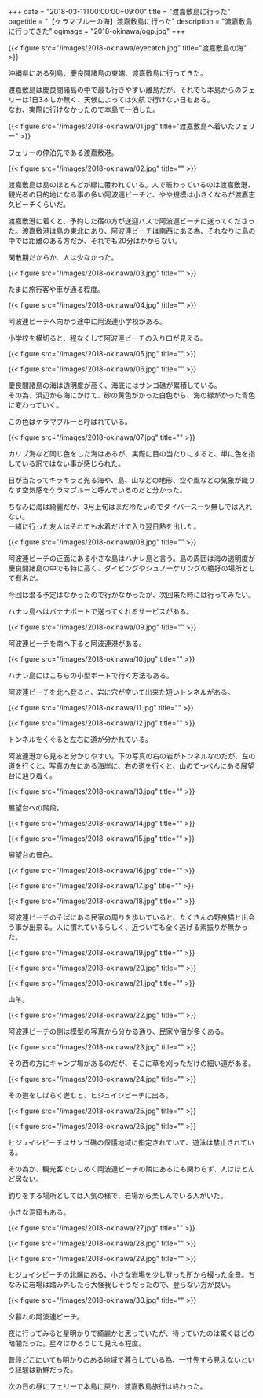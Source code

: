 +++
date = "2018-03-11T00:00:00+09:00"
title = "渡嘉敷島に行った"
pagetitle = "【ケラマブルーの海】渡嘉敷島に行った"
description = "渡嘉敷島に行ってきた"
ogimage = "2018-okinawa/ogp.jpg"
+++

{{< figure src="/images/2018-okinawa/eyecatch.jpg" title="渡嘉敷島の海" >}}

沖縄県にある列島、慶良間諸島の東端、渡嘉敷島に行ってきた。

渡嘉敷島は慶良間諸島の中で最も行きやすい離島だが、それでも本島からのフェリーは1日3本しか無く、天候によっては欠航で行けない日もある。  
なお、実際に行けなかったので本島で一泊した。

{{< figure src="/images/2018-okinawa/01.jpg" title="渡嘉敷島へ着いたフェリー" >}}

フェリーの停泊先である渡嘉敷港。

{{< figure src="/images/2018-okinawa/02.jpg" title="" >}}

渡嘉敷島は島のほとんどが緑に覆われている。人で賑わっているのは渡嘉敷港、観光者の目的地になる事の多い阿波連ビーチと、やや規模は小さくなるが渡嘉志久ビーチくらいだ。

渡嘉敷港に着くと、予約した宿の方が送迎バスで阿波連ビーチに送ってくださった。渡嘉敷港は島の東北にあり、阿波連ビーチは南西にある為、それなりに島の中では距離のある方だが、それでも20分はかからない。

閑散期だからか、人は少なかった。

{{< figure src="/images/2018-okinawa/03.jpg" title="" >}}

たまに旅行客や車が通る程度。

{{< figure src="/images/2018-okinawa/04.jpg" title="" >}}

阿波連ビーチへ向かう途中に阿波連小学校がある。

小学校を横切ると、程なくして阿波連ビーチの入り口が見える。

{{< figure src="/images/2018-okinawa/05.jpg" title="" >}}

{{< figure src="/images/2018-okinawa/06.jpg" title="" >}}

慶良間諸島の海は透明度が高く、海底にはサンゴ礁が累積している。  
その為、浜辺から海にかけて、砂の黄色がかった白色から、海の緑がかった青色に変わっていく。

この色はケラマブルーと呼ばれている。

{{< figure src="/images/2018-okinawa/07.jpg" title="" >}}

カリブ海など同じ色をした海はあるが、実際に目の当たりにすると、単に色を指している訳ではない事が感じられた。

日が当たってキラキラと光る海や、島、山などの地形、空や風などの気象が織りなす空気感をケラマブルーと呼んでいるのだと分かった。

ちなみに海は綺麗だが、3月上旬はまだ冷たいのでダイバースーツ無しでは入れない。  
一緒に行った友人はそれでも水着だけで入り翌日熱を出した。

{{< figure src="/images/2018-okinawa/08.jpg" title="" >}}

阿波連ビーチの正面にある小さな島はハナレ島と言う。島の周囲は海の透明度が慶良間諸島の中でも特に高く、ダイビングやシュノーケリングの絶好の場所として有名だ。

今回は潜る予定はなかったので行かなかったが、次回来た時には行ってみたい。

ハナレ島へはバナナボートで送ってくれるサービスがある。

{{< figure src="/images/2018-okinawa/09.jpg" title="" >}}

阿波連ビーチを南へ下ると阿波連港がある。

{{< figure src="/images/2018-okinawa/10.jpg" title="" >}}

ハナレ島にはこちらの小型ボートで行く方法もある。

阿波連ビーチを北へ登ると、岩に穴が空いて出来た短いトンネルがある。

{{< figure src="/images/2018-okinawa/11.jpg" title="" >}}

{{< figure src="/images/2018-okinawa/12.jpg" title="" >}}

トンネルをくぐると左右に道が分かれている。

阿波連港から見ると分かりやすい。下の写真の右の岩がトンネルなのだが、左の道を行くと、写真の左にある海岸に、右の道を行くと、山のてっぺんにある展望台に辿り着く。

{{< figure src="/images/2018-okinawa/13.jpg" title="" >}}

展望台への階段。

{{< figure src="/images/2018-okinawa/14.jpg" title="" >}}

{{< figure src="/images/2018-okinawa/15.jpg" title="" >}}

展望台の景色。

{{< figure src="/images/2018-okinawa/16.jpg" title="" >}}

{{< figure src="/images/2018-okinawa/17.jpg" title="" >}}

{{< figure src="/images/2018-okinawa/18.jpg" title="" >}}

阿波連ビーチのそばにある民家の周りを歩いていると、たくさんの野良猫と出会う事が出来る。人に慣れているらしく、近づいても全く逃げる素振りが無かった。

{{< figure src="/images/2018-okinawa/19.jpg" title="" >}}

{{< figure src="/images/2018-okinawa/20.jpg" title="" >}}

{{< figure src="/images/2018-okinawa/21.jpg" title="" >}}

山羊。

{{< figure src="/images/2018-okinawa/22.jpg" title="" >}}

阿波連ビーチの側は模型の写真から分かる通り、民家や宿が多くある。

{{< figure src="/images/2018-okinawa/23.jpg" title="" >}}

その西の方にキャンプ場があるのだが、そこに草を刈っただけの細い道がある。

{{< figure src="/images/2018-okinawa/24.jpg" title="" >}}

その道をしばらく進むと、ヒジュイシビーチに出る。

{{< figure src="/images/2018-okinawa/25.jpg" title="" >}}

{{< figure src="/images/2018-okinawa/26.jpg" title="" >}}

ヒジュイシビーチはサンゴ礁の保護地域に指定されていて、遊泳は禁止されている。

その為か、観光客でひしめく阿波連ビーチの隣にあるにも関わらず、人はほとんど居ない。

釣りをする場所としては人気の様で、岩場から楽しんでいる人がいた。

小さな洞窟もある。

{{< figure src="/images/2018-okinawa/27.jpg" title="" >}}

{{< figure src="/images/2018-okinawa/28.jpg" title="" >}}

{{< figure src="/images/2018-okinawa/29.jpg" title="" >}}

ヒジュイシビーチの北端にある、小さな岩場を少し登った所から撮った全景。ちなみに岩場は踏み外したら大怪我しそうだったので、登らない方が良い。

{{< figure src="/images/2018-okinawa/30.jpg" title="" >}}

夕暮れの阿波連ビーチ。

夜に行ってみると星明かりで綺麗かと思っていたが、待っていたのは驚くほどの暗闇だった。星々はかろうじて見える程度。

普段どこにいても明かりのある地域で暮らしている為、一寸先すら見えないという経験は新鮮だった。

次の日の昼にフェリーで本島に戻り、渡嘉敷島旅行は終わった。
